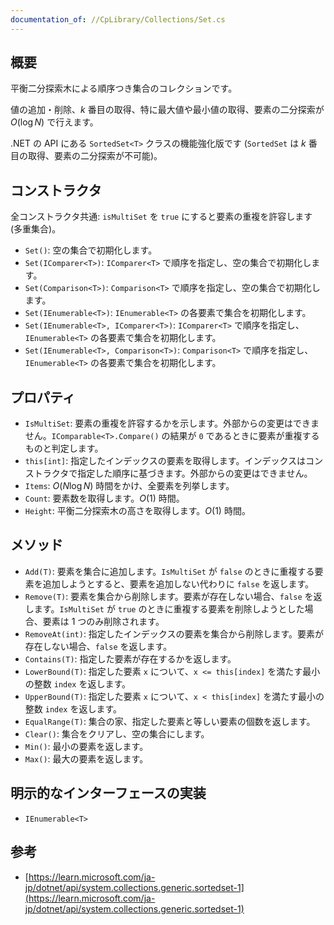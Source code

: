 ```yaml
---
documentation_of: //CpLibrary/Collections/Set.cs
---
```


## 概要

平衡二分探索木による順序つき集合のコレクションです。

値の追加・削除、$k$ 番目の取得、特に最大値や最小値の取得、要素の二分探索が $O(\log N)$ で行えます。

.NET の API にある `SortedSet<T>` クラスの機能強化版です (`SortedSet` は $k$ 番目の取得、要素の二分探索が不可能)。

## コンストラクタ

全コンストラクタ共通: `isMultiSet` を `true` にすると要素の重複を許容します (多重集合)。

- `Set()`: 空の集合で初期化します。
- `Set(IComparer<T>)`: `IComparer<T>` で順序を指定し、空の集合で初期化します。
- `Set(Comparison<T>)`: `Comparison<T>` で順序を指定し、空の集合で初期化します。
- `Set(IEnumerable<T>)`: `IEnumerable<T>` の各要素で集合を初期化します。
- `Set(IEnumerable<T>, IComparer<T>)`: `IComparer<T>` で順序を指定し、`IEnumerable<T>` の各要素で集合を初期化します。
- `Set(IEnumerable<T>, Comparison<T>)`: `Comparison<T>` で順序を指定し、`IEnumerable<T>` の各要素で集合を初期化します。

## プロパティ

- `IsMultiSet`: 要素の重複を許容するかを示します。外部からの変更はできません。`IComparable<T>.Compare()` の結果が `0` であるときに要素が重複するものと判定します。
- `this[int]`: 指定したインデックスの要素を取得します。インデックスはコンストラクタで指定した順序に基づきます。外部からの変更はできません。
- `Items`: $O(N\log N)$ 時間をかけ、全要素を列挙します。
- `Count`: 要素数を取得します。$O(1)$ 時間。
- `Height`: 平衡二分探索木の高さを取得します。$O(1)$ 時間。

## メソッド

- `Add(T)`: 要素を集合に追加します。`IsMultiSet` が `false` のときに重複する要素を追加しようとすると、要素を追加しない代わりに `false` を返します。
- `Remove(T)`: 要素を集合から削除します。要素が存在しない場合、`false` を返します。`IsMultiSet` が `true` のときに重複する要素を削除しようとした場合、要素は 1 つのみ削除されます。
- `RemoveAt(int)`: 指定したインデックスの要素を集合から削除します。要素が存在しない場合、`false` を返します。
- `Contains(T)`: 指定した要素が存在するかを返します。
- `LowerBound(T)`: 指定した要素 `x` について、`x <= this[index]` を満たす最小の整数 `index` を返します。
- `UpperBound(T)`: 指定した要素 `x` について、`x < this[index]` を満たす最小の整数 `index` を返します。
- `EqualRange(T)`: 集合の家、指定した要素と等しい要素の個数を返します。
- `Clear()`: 集合をクリアし、空の集合にします。
- `Min()`: 最小の要素を返します。
- `Max()`: 最大の要素を返します。

## 明示的なインターフェースの実装

- `IEnumerable<T>`

## 参考

- [https://learn.microsoft.com/ja-jp/dotnet/api/system.collections.generic.sortedset-1](https://learn.microsoft.com/ja-jp/dotnet/api/system.collections.generic.sortedset-1)
